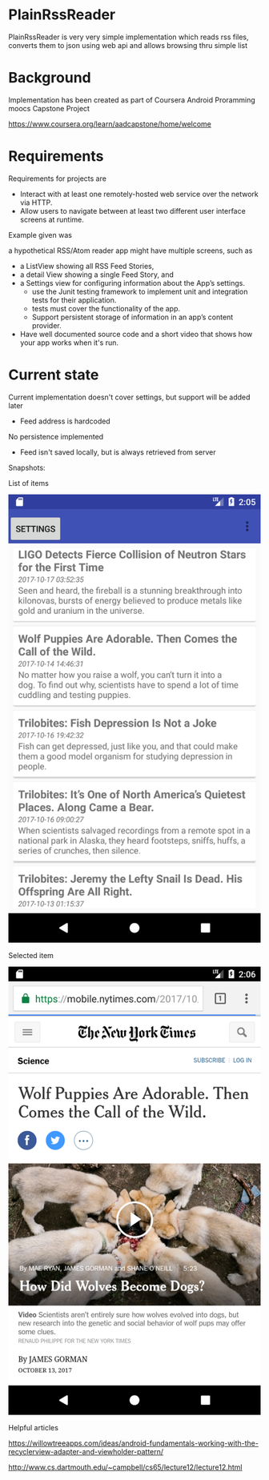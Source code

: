 # PlainRssReader

PlainRssReader is very very simple implementation which reads rss files, 
converts them to json using web api and allows browsing thru simple list

# Background

Implementation has been created as part of Coursera Android Proramming moocs Capstone Project

https://www.coursera.org/learn/aadcapstone/home/welcome

# Requirements 

Requirements for projects are 

- Interact with at least one remotely-hosted web service over the network via HTTP.
- Allow users to navigate between at least two different user interface screens at runtime.

Example given was 

a hypothetical RSS/Atom reader app might have multiple screens, such as

* a ListView showing all RSS Feed Stories,
* a detail View showing a single Feed Story, and
* a Settings view for configuring information about the App’s settings.
  - use the Junit testing framework to implement unit and integration tests for their application.
  - tests must cover the functionality of the app. 
  - Support persistent storage of information in an app’s content provider.
* Have well documented source code and a short video that shows how your app works when it's run.

# Current state

Current implementation doesn't cover settings, but support will be added later
- Feed address is hardcoded

No persistence implemented
- Feed isn't saved locally, but is always retrieved from server

Snapshots: 

List of items

![list][list]

Selected item

![item][item]

[list]: https://github.com/nikkijuk/PlainRssReader/blob/master/docs/news-list.png "List of feeds"
[item]: https://github.com/nikkijuk/PlainRssReader/blob/master/docs/news-item.png "Feed item"

Helpful articles

https://willowtreeapps.com/ideas/android-fundamentals-working-with-the-recyclerview-adapter-and-viewholder-pattern/

http://www.cs.dartmouth.edu/~campbell/cs65/lecture12/lecture12.html
